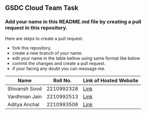 ## GSDC Cloud Team Task

### Add your name in this README.md file by creating a pull request in this repository.
Here are steps to create a pull request.
- fork this repository.
- create a new branch of your name.
- edit your name in the table bellow using same format like below
- commit the changes and create a pull request.
- if your facing any doubt you can message me.


| Name | Roll No. | Link of Hosted Website |
| --------------- | --------------- | --------------- |
| Shivansh Sood  | 2210992328 | [Link](https://soodshivansh.github.io/GDSC-Project.github.io/) |
| Vardhman Jain  | 2210992513 | [Link](https://vardhman0000.github.io/GDSC/sample-website.html) |
| Aditya Anchal  | 2210993506 | [Link](https://mikepence10cent.github.io/GDSCWEBSITE/) |


